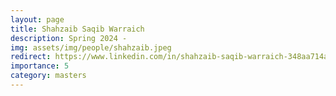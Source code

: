```yaml
---
layout: page
title: Shahzaib Saqib Warraich
description: Spring 2024 -
img: assets/img/people/shahzaib.jpeg
redirect: https://www.linkedin.com/in/shahzaib-saqib-warraich-348aa714a/
importance: 5
category: masters
---
```

